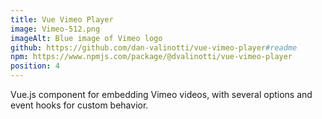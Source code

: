 ```yaml
---
title: Vue Vimeo Player
image: Vimeo-512.png
imageAlt: Blue image of Vimeo logo
github: https://github.com/dan-valinotti/vue-vimeo-player#readme
npm: https://www.npmjs.com/package/@dvalinotti/vue-vimeo-player
position: 4
---
```

Vue.js component for embedding Vimeo videos, with several options and event hooks for custom behavior.
